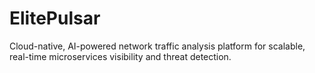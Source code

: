 # ElitePulsar
Cloud-native, AI-powered network traffic analysis platform for scalable, real-time microservices visibility and threat detection.
